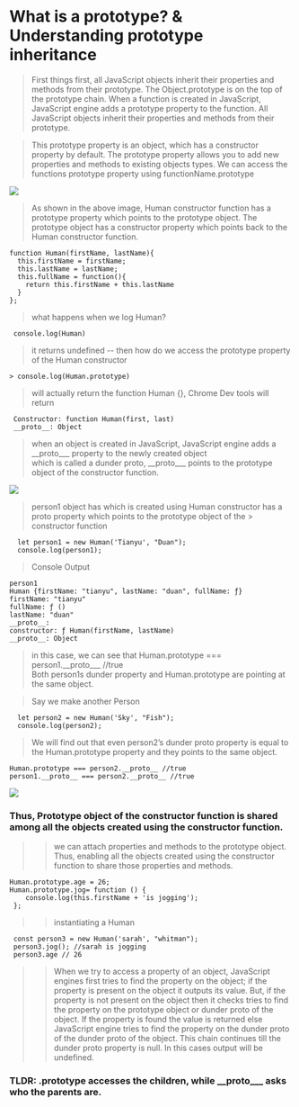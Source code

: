 # What is a prototype?  & Understanding prototype inheritance

> First things first, all JavaScript objects inherit their properties and methods from their prototype.
> The Object.prototype is on the top of the prototype chain.
> When a function is created in JavaScript, JavaScript engine adds a prototype property to the function.
> All JavaScript objects inherit their properties and methods from their prototype.


> This prototype property is an object, which has a constructor property by default.
> The prototype property allows you to add new properties and methods to existing objects types.
> We can access the functions prototype property using functionName.prototype

![](https://github.com/rupeshmi/CodeSprint/blob/dev/JavaScript/Part2/CodeSnippets/ConstructorPrototype.png)


> As shown in the above image, Human constructor function has a prototype property which points to the prototype object. The prototype object has a constructor property which points back to the Human constructor function.

```
function Human(firstName, lastName){
  this.firstName = firstName;
  this.lastName = lastName;
  this.fullName = function(){
    return this.firstName + this.lastName
  }
};
```

> what happens when we log Human?
```
 console.log(Human)
```
> it returns undefined
--
> then how do we access the prototype property of the Human constructor
```
> console.log(Human.prototype)
```

> will actually return the function Human {}, Chrome Dev tools will return  <br/>
```
 Constructor: function Human(first, last)
 __proto__: Object
```
> when an object is created in JavaScript, JavaScript engine adds a \_\_proto_\_\_ property to the newly created object    
> which is called a dunder proto, \_\_proto_\_\_ points to the prototype object of the constructor function.

![](https://github.com/rupeshmi/CodeSprint/blob/dev/JavaScript/Part2/CodeSnippets/HumanObjectProto.png)
> person1 object has which is created using Human constructor has a proto property which points to the prototype object of the > constructor function

```//create a person
  let person1 = new Human('Tianyu', "Duan");
  console.log(person1);
```

> Console Output </br>

```
person1
Human {firstName: "tianyu", lastName: "duan", fullName: ƒ}
firstName: "tianyu"
fullName: ƒ ()
lastName: "duan"
__proto__:
constructor: ƒ Human(firstName, lastName)
__proto__: Object
```

> in this case, we can see that Human.prototype === person1.\_\_proto_\_\_  //true <br/>
> Both person1s dunder property and Human.prototype are pointing at the same object. <br/>

> Say we make another Person

```//create a person
  let person2 = new Human('Sky', "Fish");
  console.log(person2);
```

> We will find out that even person2’s dunder proto property is equal to the Human.prototype property and they points to the same object.

```
Human.prototype === person2.__proto__ //true
person1.__proto__ === person2.__proto__ //true
```
![](https://github.com/rupeshmi/CodeSprint/blob/dev/JavaScript/Part2/CodeSnippets/person12ConsProto.png)

### Thus, Prototype object of the constructor function is shared among all the objects created using the constructor function.

>> we can attach properties and methods to the prototype object. Thus, enabling all the objects created using the constructor function to share those properties and methods.

```
Human.prototype.age = 26;
Human.prototype.jog= function () {
    console.log(this.firstName + 'is jogging');
 };
```

>> instantiating a Human

```
 const person3 = new Human('sarah', "whitman");
 person3.jog(); //sarah is jogging
 person3.age // 26
```

>> When we try to access a property of an object, JavaScript engines first tries to find the property on the object; if the property is present on the object it outputs its value. But, if the property is not present on the object then it checks tries to find the property on the prototype object or dunder proto of the object. If the property is found the value is returned else JavaScript engine tries to find the property on the dunder proto of the dunder proto of the object. This chain continues till the dunder proto property is null. In this cases output will be undefined.


### TLDR: .prototype accesses the children, while \_\_proto_\_\_ asks who the parents are.
